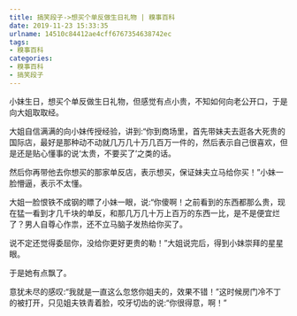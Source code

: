 ```yaml
---
title: 搞笑段子->想买个单反做生日礼物 | 糗事百科
date: 2019-11-23 15:33:35
urlname: 14510c84412ae4cff6767354638742ec
tags: 
- 糗事百科
categories:
- 糗事百科
- 搞笑段子
---
```

小妹生日，想买个单反做生日礼物，但感觉有点小贵，不知如何向老公开口，于是向大姐取取经。

大姐自信满满的向小妹传授经验，讲到:“你到商场里，首先带妹夫去逛各大死贵的国际店，最好是那种动不动就几万几十万几百万一件的，然后表示自己很喜欢，但是还是贴心懂事的说‘太贵，不要买了’之类的话。

然后你再带他去你想买的那家单反店，表示想买，保证妹夫立马给你买！”小妹一脸懵逼，表示不太懂。

大姐一脸恨铁不成钢的瞟了小妹一眼，说:“你傻啊！之前看到的东西都那么贵，现在猛一看到才几千块的单反，和那几万几十万上百万的东西一比，是不是便宜烂了？男人自尊心作祟，还不立马脑子发热给你买了。

说不定还觉得委屈你，没给你更好更贵的勒！”大姐说完后，得到小妹崇拜的星星眼。

于是她有点飘了。

意犹未尽的感叹:“我就是一直这么忽悠你姐夫的，效果不错！”这时候房门冷不丁的被打开，只见姐夫铁青着脸，咬牙切齿的说:“你很得意，啊！”


